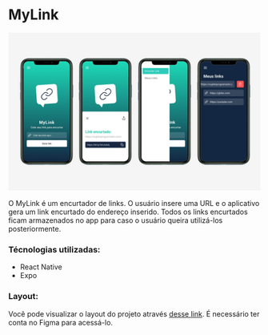 # MyLink

<p align="left">
  <img widht="1086" src="./mockup.jpg">
</p>

O MyLink é um encurtador de links. O usuário insere uma URL e o aplicativo gera um link encurtado do endereço inserido. Todos os links encurtados ficam armazenados no app para caso o usuário queira utilizá-los posteriormente. 


### Técnologias utilizadas:

* React Native 
* Expo


### Layout:

Você pode visualizar o layout do projeto através <a href="https://www.figma.com/file/wIHXXf1T62WkxJxt3VFze9/Insider-3.0?node-id=1%3A57">desse link</a>. É necessário ter conta no Figma para acessá-lo.